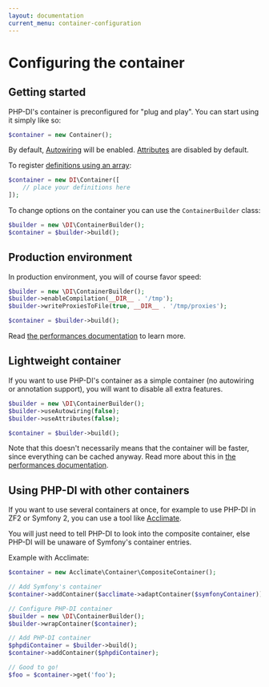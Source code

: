 ```yaml
---
layout: documentation
current_menu: container-configuration
---
```


# Configuring the container

## Getting started

PHP-DI's container is preconfigured for "plug and play". You can start using it simply like so:

```php
$container = new Container();
```

By default, [Autowiring](definition.md) will be enabled. [Attributes](attributes.md) are disabled by default.

To register [definitions using an array](php-definitions.md):

```php
$container = new DI\Container([
    // place your definitions here
]);
```

To change options on the container you can use the `ContainerBuilder` class:

```php
$builder = new \DI\ContainerBuilder();
$container = $builder->build();
```

## Production environment

In production environment, you will of course favor speed:

```php
$builder = new \DI\ContainerBuilder();
$builder->enableCompilation(__DIR__ . '/tmp');
$builder->writeProxiesToFile(true, __DIR__ . '/tmp/proxies');

$container = $builder->build();
```

Read [the performances documentation](performances.md) to learn more.

## Lightweight container

If you want to use PHP-DI's container as a simple container (no autowiring or annotation support), you will want to disable all extra features.

```php
$builder = new \DI\ContainerBuilder();
$builder->useAutowiring(false);
$builder->useAttributes(false);

$container = $builder->build();
```

Note that this doesn't necessarily means that the container will be faster, since everything can be cached anyway.
Read more about this in [the performances documentation](performances.md).

## Using PHP-DI with other containers

If you want to use several containers at once, for example to use PHP-DI in ZF2 or Symfony 2, you can
use a tool like [Acclimate](https://github.com/jeremeamia/acclimate).

You will just need to tell PHP-DI to look into the composite container, else PHP-DI will be unaware
of Symfony's container entries.

Example with Acclimate:

```php
$container = new Acclimate\Container\CompositeContainer();

// Add Symfony's container
$container->addContainer($acclimate->adaptContainer($symfonyContainer));

// Configure PHP-DI container
$builder = new \DI\ContainerBuilder();
$builder->wrapContainer($container);

// Add PHP-DI container
$phpdiContainer = $builder->build();
$container->addContainer($phpdiContainer);

// Good to go!
$foo = $container->get('foo');
```
